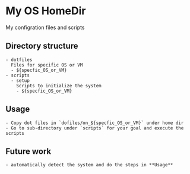 My OS HomeDir
=============

My configration files and scripts

## Directory structure
    - dotfiles
      Files for specific OS or VM
      - ${specfic_OS_or_VM}
    - scripts
      - setup
        Scripts to initialize the system
        - ${specfic_OS_or_VM}
## Usage
    - Copy dot files in `dofiles/on_${specfic_OS_or_VM}` under home dir
    - Go to sub-directory under `scripts` for your goal and execute the scripts 

## Future work
    - automatically detect the system and do the steps in **Usage**
